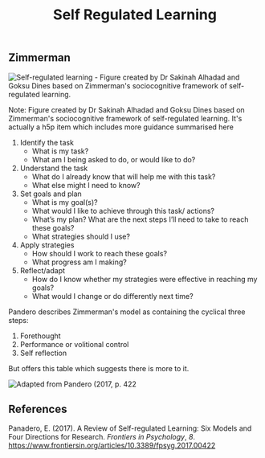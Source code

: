 ﻿---
title: Self Regulated Learning
---
## Zimmerman

![Self-regulated learning - Figure created by Dr Sakinah Alhadad and Goksu Dines based on Zimmerman's sociocognitive framework of self-regulated learning.](https://djon.es/assets/memex/sense/Learning/images/self-regulated-learning.png)

Note: Figure created by Dr Sakinah Alhadad and Goksu Dines based on Zimmerman's sociocognitive framework of self-regulated learning.  It's actually a h5p item which includes more guidance summarised here

1. Identify the task
    - What is my task?
    - What am I being asked to do, or would like to do?
2. Understand the task
    - What do I already know that will help me with this task?
    - What else might I need to know?
3. Set goals and plan
    - What is my goal(s)?  
    - What would I like to achieve through this task/ actions?  
    - What’s my plan? What are the next steps I’ll need to take to reach these goals?  
    - What strategies should I use?
4. Apply strategies
   - How should I work to reach these goals?  
   - What progress am I making?
5. Reflect/adapt
    - How do I know whether my strategies were effective in reaching my goals?  
    - What would I change or do differently next time?


Pandero describes Zimmerman's model as containing the cyclical three steps:

1. Forethought
2. Performance or volitional control
3. Self reflection

But offers this table which suggests there is more to it. 

![Adapted from Pandero (2017, p. 422](https://djon.es/assets/memex/sense/Learning/images/zimmerman.png)

## References

Panadero, E. (2017). A Review of Self-regulated Learning: Six Models and Four Directions for Research. *Frontiers in Psychology*, *8*. <https://www.frontiersin.org/articles/10.3389/fpsyg.2017.00422>
